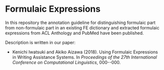 # Formulaic Expressions

In this repository the annotation guideline for distinguishing formulaic part from non-formulaic part in an existing FE dictionary and extracted formulaic expressions from ACL Anthology and PubMed have been published.

Description is written in our paper: 

* Kenichi Iwatsuki and Akiko Aizawa (2018). Using Formulaic Expressions in Writing Assistance Systems. In _Proceedings of the 27th International Conference on Computational Linguistics_, 000--000.

